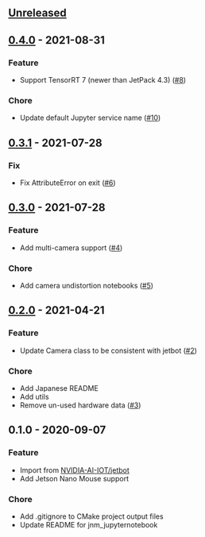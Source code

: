 <a name="unreleased"></a>
## [Unreleased]


<a name="0.4.0"></a>
## [0.4.0] - 2021-08-31
### Feature
- Support TensorRT 7 (newer than JetPack 4.3) ([#8](https://github.com/rt-net/jnm_jupyternotebook/pull/8))

### Chore
- Update default Jupyter service name ([#10](https://github.com/rt-net/jnm_jupyternotebook/pull/10))

<a name="0.3.1"></a>
## [0.3.1] - 2021-07-28
### Fix
- Fix AttributeError on exit ([#6](https://github.com/rt-net/jnm_jupyternotebook/issues/6))

<a name="0.3.0"></a>
## [0.3.0] - 2021-07-28
### Feature
- Add multi-camera support ([#4](https://github.com/rt-net/jnm_jupyternotebook/issues/4))

### Chore
- Add camera undistortion notebooks ([#5](https://github.com/rt-net/jnm_jupyternotebook/issues/5))

<a name="0.2.0"></a>
## [0.2.0] - 2021-04-21
### Feature
- Update Camera class to be consistent with jetbot ([#2](https://github.com/rt-net/jnm_jupyternotebook/issues/2))

### Chore
- Add Japanese README
- Add utils
- Remove un-used hardware data ([#3](https://github.com/rt-net/jnm_jupyternotebook/issues/3))

<a name="0.1.0"></a>
## 0.1.0 - 2020-09-07
### Feature
- Import from [NVIDIA-AI-IOT/jetbot](https://github.com/NVIDIA-AI-IOT/jetbot)
- Add Jetson Nano Mouse support

### Chore
- Add .gitignore to CMake project output files
- Update README for jnm_jupyternotebook

[Unreleased]: https://github.com/rt-net/jnm_jupyternotebook/compare/0.4.0...HEAD
[0.4.0]: https://github.com/rt-net/jnm_jupyternotebook/compare/0.3.1...0.4.0
[0.3.1]: https://github.com/rt-net/jnm_jupyternotebook/compare/0.3.0...0.3.1
[0.3.0]: https://github.com/rt-net/jnm_jupyternotebook/compare/0.2.0...0.3.0
[0.2.0]: https://github.com/rt-net/jnm_jupyternotebook/compare/0.1.0...0.2.0
